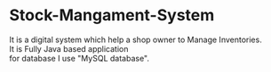 # Stock-Mangament-System
It is a digital system which help a shop owner to Manage Inventories.<br />
It is Fully Java based application <br />
for database I use "MySQL database".



